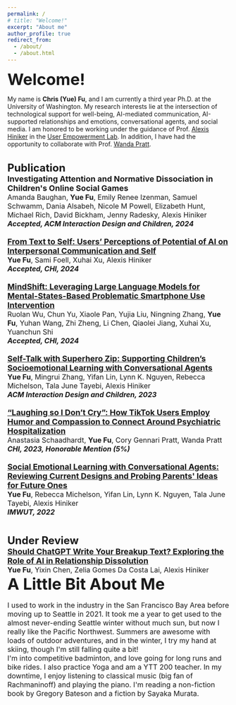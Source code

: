 ```yaml
---
permalink: /
# title: "Welcome!"
excerpt: "About me"
author_profile: true
redirect_from:
  - /about/
  - /about.html
---
```


<div style= "font-size:36px; font-weight: bold;">
Welcome!</div>

My name is <strong>Chris (Yue) Fu</strong>, and I am currently a third year Ph.D. at the University of Washington. My research interests lie at the intersection of technological support for well-being, AI-mediated communication, AI-supported relationships and emotions, conversational agents, and social media. I am honored to be working under the guidance of Prof. [Alexis Hiniker](https://www.alexishiniker.com/) in the [User Empowerment Lab](https://www.userempowerment.org/). In addition, I have had the opportunity to collaborate with Prof. [Wanda Pratt](https://ischool.uw.edu/people/faculty/profile/wpratt).

<!-- Before embarking on this fulfilling research journey, I spent several years in the industry as a project manager and designer. My recent work revolves around understanding the impact of technology use on interpersonal relationships and exploring how AI can support and enhance communication and emotional wellbeing for individuals. Please feel free to explore my website to learn more about my research and ongoing projects. -->




<br/>

<div style= "font-size:24px; font-weight: bold;">
Publication</div>

<!-- Dissociation -->
<div style= "font-size:18px; font-weight: bold;">
<a>Investigating Attention and Normative Dissociation in Children's Online Social Games
</a>
</div>
<div style= "font-size:16px; font-weight: normal;">
Amanda Baughan, <strong>Yue Fu</strong>, Emily Renee Izenman, Samuel Schwamm, Dania Alsabeh, Nicole M Powell, Elizabeth Hunt, Michael Rich, David Bickham, Jenny Radesky, Alexis Hiniker
  
<div style= "font-size:16px; font-style: italic;font-weight: bold;">
Accepted, ACM Interaction Design and Children, 2024 
</div>

<br/>

<!-- AIMC Paper -->
<div style= "font-size:18px; font-weight: bold;">
<a href="https://arxiv.org/pdf/2310.03976.pdf">From Text to Self: Users’ Perceptions of Potential of AI on Interpersonal Communication and Self</a>
</div>
<div style= "font-size:16px; font-weight: normal;">
<strong>Yue Fu</strong>, Sami Foell, Xuhai Xu, Alexis Hiniker

<div style= "font-size:16px; font-style: italic;font-weight: bold;">
Accepted, CHI, 2024 
</div>

<br/>

<!-- LLM Paper -->
<div style= "font-size:18px; font-weight: bold;">
<a href="https://arxiv.org/pdf/2309.16639.pdf">MindShift: Leveraging Large Language Models for Mental-States-Based Problematic Smartphone Use Intervention</a>
</div>
<div style= "font-size:16px; font-weight: normal;">
Ruolan Wu, Chun Yu, Xiaole Pan, Yujia Liu, Ningning Zhang, <strong>Yue Fu</strong>, Yuhan Wang, Zhi Zheng, Li Chen, Qiaolei Jiang, Xuhai Xu, Yuanchun Shi

<div style= "font-size:16px; font-style: italic;font-weight: bold;">
Accepted, CHI, 2024  
</div>

<br/>

<!-- Selftalk Paper -->
<div style= "font-size:18px; font-weight: bold;">
<a href="https://dl.acm.org/doi/pdf/10.1145/3585088.3589376">Self-Talk with Superhero Zip: Supporting Children’s Socioemotional Learning with Conversational Agents</a>
</div>
<div style= "font-size:16px; font-weight: normal;">
<strong>Yue Fu</strong>, Mingrui Zhang, Yifan Lin, Lynn K. Nguyen, Rebecca Michelson, Tala June Tayebi, Alexis Hiniker

<div style= "font-size:16px; font-style: italic;font-weight: bold;">
ACM Interaction Design and Children, 2023 
</div>

<br/>

<!-- Mental Health and Tiktok Paper -->

<div style= "font-size:18px; font-weight: bold;">
<a href="https://dl.acm.org/doi/pdf/10.1145/3544548.3581559">“Laughing so I Don’t Cry”: How TikTok Users Employ Humor and Compassion to Connect Around Psychiatric Hospitalization</a>
</div>
<div style= "font-size:16px; font-weight: normal;">
Anastasia Schaadhardt, <strong>Yue Fu</strong>, Cory Gennari Pratt, Wanda Pratt

<div style= "font-size:16px; font-style: italic;font-weight: bold;">
CHI, 2023, <strong>Honorable Mention (5%)</strong>
</div>

<br/>

<!-- SEL Qualitative Paper -->
<div style= "font-size:18px; font-weight: bold;">
<a href="https://dl.acm.org/doi/pdf/10.1145/3534622">Social Emotional Learning with Conversational Agents: Reviewing Current Designs and Probing Parents' Ideas for Future Ones</a>
</div>
<div style= "font-size:16px; font-weight: normal;">
<strong>Yue Fu</strong>, Rebecca Michelson, Yifan Lin, Lynn K. Nguyen, Tala June Tayebi, Alexis Hiniker

<div style= "font-size:16px; font-style: italic;font-weight: bold;">
IMWUT, 2022
</div>

<br/>
<br/>

<div style= "font-size:24px; font-weight: bold;">
Under Review</div>

<!-- Breakup Paper -->
<div style= "font-size:18px; font-weight: bold;">
<a href="https://arxiv.org/abs/2401.09695">Should ChatGPT Write Your Breakup Text? Exploring the Role of AI in Relationship Dissolution</a>
</div>
<div style= "font-size:16px; font-weight: normal;">
<strong>Yue Fu</strong>, Yixin Chen, Zelia Gomes Da Costa Lai, Alexis Hiniker


<!-- about me explanation -->
<div style= "font-size:36px; font-weight: bold;">
A Little Bit About Me</div>
<div >

I used to work in the industry in the San Francisco Bay Area before moving up to Seattle in 2021. It took me a year to get used to the almost never-ending Seattle winter without much sun, but now I really like the Pacific Northwest. Summers are awesome with loads of outdoor adventures, and in the winter, I try my hand at skiing, though I'm still falling quite a bit!
<br/>
I'm into competitive badminton, and love going for long runs and bike rides. I also practice Yoga and am a YTT 200 teacher. In my downtime, I enjoy listening to classical music (big fan of Rachmaninoff) and playing the piano. I'm reading a non-fiction book by Gregory Bateson and a fiction by Sayaka Murata.

</div>

<!-- [Social Emotional Learning with Conversational Agents: Reviewing Current Designs and Probing Parents' Ideas for Future Ones](https://dl.acm.org/doi/pdf/10.1145/3534622)

Yue Fu, Rebecca Michelson, Yifan Lin, Lynn K. Nguyen, Tala June Tayebi, and Alexis Hiniker
IMWUT, 2022 -->

<!-- Like many other Jekyll-based GitHub Pages templates, academicpages makes you separate the website's content from its form. The content & metadata of your website are in structured markdown files, while various other files constitute the theme, specifying how to transform that content & metadata into HTML pages. You keep these various markdown (.md), YAML (.yml), HTML, and CSS files in a public GitHub repository. Each time you commit and push an update to the repository, the [GitHub pages](https://pages.github.com/) service creates static HTML pages based on these files, which are hosted on GitHub's servers free of charge.

Many of the features of dynamic content management systems (like Wordpress) can be achieved in this fashion, using a fraction of the computational resources and with far less vulnerability to hacking and DDoSing. You can also modify the theme to your heart's content without touching the content of your site. If you get to a point where you've broken something in Jekyll/HTML/CSS beyond repair, your markdown files describing your talks, publications, etc. are safe. You can rollback the changes or even delete the repository and start over -- just be sure to save the markdown files! Finally, you can also write scripts that process the structured data on the site, such as [this one](https://github.com/academicpages/academicpages.github.io/blob/master/talkmap.ipynb) that analyzes metadata in pages about talks to display [a map of every location you've given a talk](https://academicpages.github.io/talkmap.html). -->

<!-- Getting started

1. Register a GitHub account if you don't have one and confirm your e-mail (required!)
1. Fork [this repository](https://github.com/academicpages/academicpages.github.io) by clicking the "fork" button in the top right.
1. Go to the repository's settings (rightmost item in the tabs that start with "Code", should be below "Unwatch"). Rename the repository "[your GitHub username].github.io", which will also be your website's URL.
1. Set site-wide configuration and create content & metadata (see below -- also see [this set of diffs](http://archive.is/3TPas) showing what files were changed to set up [an example site](https://getorg-testacct.github.io) for a user with the username "getorg-testacct")
1. Upload any files (like PDFs, .zip files, etc.) to the files/ directory. They will appear at https://[your GitHub username].github.io/files/example.pdf.
1. Check status by going to the repository settings, in the "GitHub pages" section

## Site-wide configuration

The main configuration file for the site is in the base directory in [\_config.yml](https://github.com/academicpages/academicpages.github.io/blob/master/_config.yml), which defines the content in the sidebars and other site-wide features. You will need to replace the default variables with ones about yourself and your site's github repository. The configuration file for the top menu is in [\_data/navigation.yml](https://github.com/academicpages/academicpages.github.io/blob/master/_data/navigation.yml). For example, if you don't have a portfolio or blog posts, you can remove those items from that navigation.yml file to remove them from the header.

## Create content & metadata

For site content, there is one markdown file for each type of content, which are stored in directories like \_publications, \_talks, \_posts, \_teaching, or \_pages. For example, each talk is a markdown file in the [\_talks directory](https://github.com/academicpages/academicpages.github.io/tree/master/_talks). At the top of each markdown file is structured data in YAML about the talk, which the theme will parse to do lots of cool stuff. The same structured data about a talk is used to generate the list of talks on the [Talks page](https://academicpages.github.io/talks), each [individual page](https://academicpages.github.io/talks/2012-03-01-talk-1) for specific talks, the talks section for the [CV page](https://academicpages.github.io/cv), and the [map of places you've given a talk](https://academicpages.github.io/talkmap.html) (if you run this [python file](https://github.com/academicpages/academicpages.github.io/blob/master/talkmap.py) or [Jupyter notebook](https://github.com/academicpages/academicpages.github.io/blob/master/talkmap.ipynb), which creates the HTML for the map based on the contents of the \_talks directory).

**Markdown generator**

I have also created [a set of Jupyter notebooks](https://github.com/academicpages/academicpages.github.io/tree/master/markdown_generator) that converts a CSV containing structured data about talks or presentations into individual markdown files that will be properly formatted for the academicpages template. The sample CSVs in that directory are the ones I used to create my own personal website at stuartgeiger.com. My usual workflow is that I keep a spreadsheet of my publications and talks, then run the code in these notebooks to generate the markdown files, then commit and push them to the GitHub repository.

## How to edit your site's GitHub repository

Many people use a git client to create files on their local computer and then push them to GitHub's servers. If you are not familiar with git, you can directly edit these configuration and markdown files directly in the github.com interface. Navigate to a file (like [this one](https://github.com/academicpages/academicpages.github.io/blob/master/_talks/2012-03-01-talk-1.md) and click the pencil icon in the top right of the content preview (to the right of the "Raw | Blame | History" buttons). You can delete a file by clicking the trashcan icon to the right of the pencil icon. You can also create new files or upload files by navigating to a directory and clicking the "Create new file" or "Upload files" buttons.

Example: editing a markdown file for a talk
![Editing a markdown file for a talk](/images/editing-talk.png)

## For more info

More info about configuring academicpages can be found in [the guide](https://academicpages.github.io/markdown/). The [guides for the Minimal Mistakes theme](https://mmistakes.github.io/minimal-mistakes/docs/configuration/) (which this theme was forked from) might also be helpful. -->
